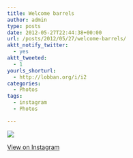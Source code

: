 ```yaml
---
title: Welcome barrels
author: admin
type: posts
date: 2012-05-27T22:44:38+00:00
url: /posts/2012/05/27/welcome-barrels/
aktt_notify_twitter:
  - yes
aktt_tweeted:
  - 1
yourls_shorturl:
  - http://lobban.org/i/i2
categories:
  - Photos
tags:
  - instagram
  - Photos

---
```

![][1]

[View on Instagram][2]

 [1]: http://lobban.org/wp-content/uploads/HLIC/fa693008be97bb30e5efb31c12d132c9.jpg
 [2]: http://instagr.am/p/LJaoC9qltc/